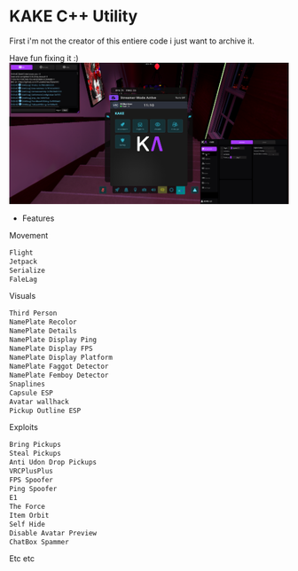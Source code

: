 # KAKE C++ Utility

First i'm not the creator of this entiere code i just want to archive it.

Have fun fixing it :)
<img width="" height="" src="https://github.com/ThuneMatheo/KakeVRC/blob/main/Banner.png?raw=true">
- Features

Movement
```ansi
Flight 
Jetpack
Serialize
FaleLag
```
Visuals
```ansi
Third Person
NamePlate Recolor
NamePlate Details
NamePlate Display Ping
NamePlate Display FPS
NamePlate Display Platform
NamePlate Faggot Detector
NamePlate Femboy Detector
Snaplines
Capsule ESP
Avatar wallhack
Pickup Outline ESP
```
Exploits
```ansi
Bring Pickups
Steal Pickups
Anti Udon Drop Pickups
VRCPlusPlus
FPS Spoofer
Ping Spoofer
E1
The Force
Item Orbit
Self Hide
Disable Avatar Preview
ChatBox Spammer
```
Etc etc
